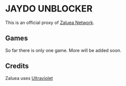 # JAYDO UNBLOCKER
This is an official proxy of [Zaluea Network](https://discord.gg/8SDaUugBqu).

## Games
So far there is only one game. More will be added soon.

## Credits
Zaluea uses [Ultraviolet](https://github.com/titaniumnetwork-dev/Ultraviolet)
